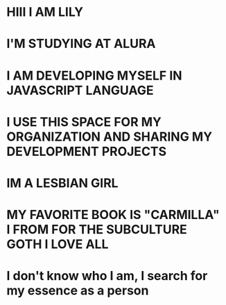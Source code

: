 # HIII I AM LILY
# I'M STUDYING AT ALURA
# I AM DEVELOPING MYSELF IN JAVASCRIPT LANGUAGE
# I USE THIS SPACE FOR MY ORGANIZATION AND SHARING MY DEVELOPMENT PROJECTS
# IM A LESBIAN GIRL 
# MY FAVORITE BOOK IS "CARMILLA" I FROM FOR THE SUBCULTURE GOTH I LOVE ALL
# I don't know who I am, I search for my essence as a person
